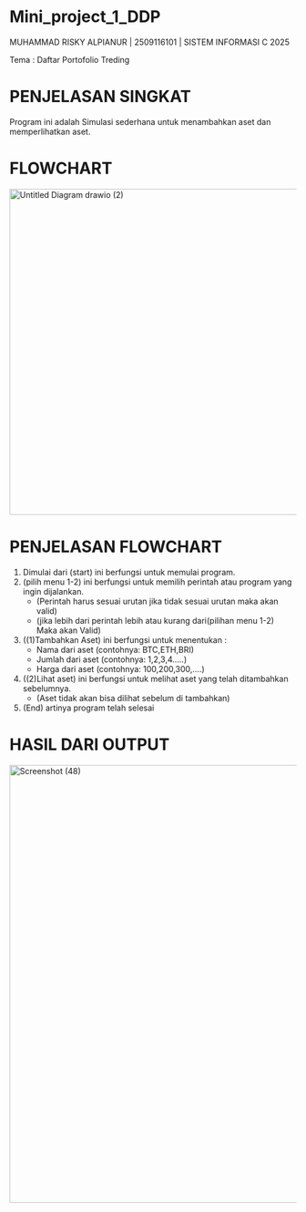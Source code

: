 # Mini_project_1_DDP
MUHAMMAD RISKY ALPIANUR | 2509116101 | SISTEM INFORMASI C 2025

Tema  : Daftar Portofolio Treding

# PENJELASAN SINGKAT
Program ini adalah Simulasi sederhana untuk menambahkan aset dan memperlihatkan aset.


# FLOWCHART
<img width="817" height="572" alt="Untitled Diagram drawio (2)" src="https://github.com/user-attachments/assets/40b2ce23-e56e-4a7d-916c-60e66d5d608c" />

# PENJELASAN FLOWCHART
1. Dimulai dari (start) ini berfungsi untuk memulai program.
2. (pilih menu 1-2) ini berfungsi untuk memilih perintah atau program yang ingin dijalankan.
   - (Perintah harus sesuai urutan jika tidak sesuai urutan maka akan valid)
   - (jika lebih dari perintah lebih atau kurang dari(pilihan menu 1-2) Maka akan Valid) 
3. ((1)Tambahkan Aset) ini berfungsi untuk menentukan :
   - Nama dari aset (contohnya: BTC,ETH,BRI)
   - Jumlah dari aset (contohnya: 1,2,3,4.....)
   - Harga dari aset (contohnya: 100,200,300,....)
4. ((2)Lihat aset) ini berfungsi untuk  melihat aset yang telah ditambahkan sebelumnya.
   - (Aset tidak akan bisa dilihat sebelum di tambahkan)
5. (End) artinya program telah selesai

# HASIL DARI OUTPUT
<img width="1366" height="768" alt="Screenshot (48)" src="https://github.com/user-attachments/assets/f955e603-7807-4bde-80a3-ecae9daa558e" />

